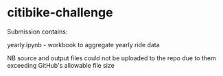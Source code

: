 # citibike-challenge

Submission contains:

yearly.ipynb - workbook to aggregate yearly ride data

NB source and output files could not be uploaded to the repo due to them exceeding GitHub's allowable file size